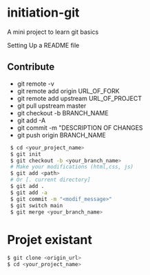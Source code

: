 # initiation-git
A mini project to learn git basics

Setting Up a README file


## Contribute
- git remote -v
- git remote add origin URL_OF_FORK
- git remote add upstream URL_OF_PROJECT
- git pull upstream master
- git checkout -b BRANCH_NAME
- git add -A
- git commit -m "DESCRIPTION OF CHANGES
- git push origin BRANCH_NAME

```bash
 $ cd <your_project_name>
 $ git init
 $ git checkout -b <your_branch_name>
 # Make your modifications (html,css, js)
 $ git add <path>
 # Or [. current directory]
 $ git add .
 $ git add -a
 $ git commit -m "<modif_message>"
 $ git switch main
 $ git merge <your_branch_name>
```

# Projet existant

```bash
$ git clone <origin_url>
$ cd <your_project_name>
```